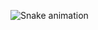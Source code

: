 ![Snake animation](https://github.com/Kel2203/Kel2203/blob/output/github-contribution-grid-snake.svg)
